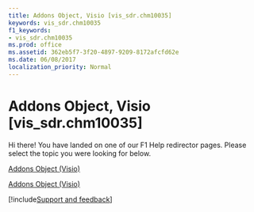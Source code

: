 ```yaml
---
title: Addons Object, Visio [vis_sdr.chm10035]
keywords: vis_sdr.chm10035
f1_keywords:
- vis_sdr.chm10035
ms.prod: office
ms.assetid: 362eb5f7-3f20-4897-9209-8172afcfd62e
ms.date: 06/08/2017
localization_priority: Normal
---
```



# Addons Object, Visio [vis_sdr.chm10035]

Hi there! You have landed on one of our F1 Help redirector pages. Please select the topic you were looking for below.

[Addons Object (Visio)](https://msdn.microsoft.com/library/5e4dd271-9eda-67ae-f90f-1a1a11f07bcd.aspx)

[Addons Object (Visio)](https://msdn.microsoft.com/library/c58bd4f5-20f6-6eae-d0d2-2ddb6a5a45e6%28Office.15%29.aspx)

[!include[Support and feedback](~/includes/feedback-boilerplate.md)]